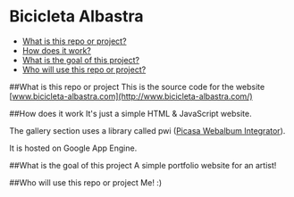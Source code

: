 # Bicicleta Albastra

- [What is this repo or project?](#what)
- [How does it work?](#how)
- [What is the goal of this project?](#why)
- [Who will use this repo or project?](#who)


##<a name="what">What is this repo or project</a>
This is the source code for the website [www.bicicleta-albastra.com](http://www.bicicleta-albastra.com/)


##<a name="how">How does it work</a>
It's just a simple HTML & JavaScript website.

The gallery section uses a library called pwi ([Picasa Webalbum Integrator](https://code.google.com/archive/p/pwi/)).

It is hosted on Google App Engine.


##<a name="why">What is the goal of this project</a>
A simple portfolio website for an artist!


##<a name="who">Who will use this repo or project</a>
Me! :)
